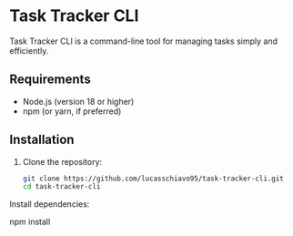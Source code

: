 # Task Tracker CLI

Task Tracker CLI is a command-line tool for managing tasks simply and efficiently.

## Requirements

- Node.js (version 18 or higher)
- npm (or yarn, if preferred)

## Installation

1. Clone the repository:
   ```sh
   git clone https://github.com/lucasschiavo95/task-tracker-cli.git
   cd task-tracker-cli

Install dependencies:

npm install

